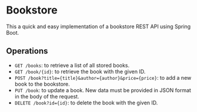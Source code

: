 # Bookstore

This a quick and easy implementation of a bookstore REST API using Spring Boot.

## Operations
- `GET /books`: to retrieve a list of all stored books.
- `GET /book/{id}`: to retrieve the book with the given ID.
- `POST /book?title={title}&author={author}&price={price}`: to add a new book to the bookstore.
- `PUT /book`: to update a book. New data must be provided in JSON format in the body of the request.
- `DELETE /book?id={id}`: to delete the book with the given ID.